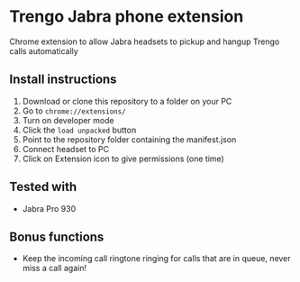 # Trengo Jabra phone extension
Chrome extension to allow Jabra headsets to pickup and hangup Trengo calls automatically

## Install instructions
1. Download or clone this repository to a folder on your PC
2. Go to `chrome://extensions/`
3. Turn on developer mode
4. Click the `load unpacked` button
5. Point to the repository folder containing the manifest.json
6. Connect headset to PC
7. Click on Extension icon to give permissions (one time)

## Tested with
* Jabra Pro 930

## Bonus functions
* Keep the incoming call ringtone ringing for calls that are in queue, never miss a call again!
